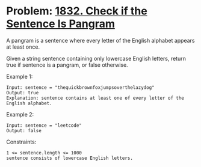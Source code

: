 # Problem: [1832. Check if the Sentence Is Pangram](https://leetcode.com/problems/check-if-the-sentence-is-pangram/)

A pangram is a sentence where every letter of the English alphabet appears at least once.

Given a string sentence containing only lowercase English letters, return true if sentence is a pangram, or false otherwise.

Example 1:
````
Input: sentence = "thequickbrownfoxjumpsoverthelazydog"
Output: true
Explanation: sentence contains at least one of every letter of the English alphabet.
````

Example 2:
````
Input: sentence = "leetcode"
Output: false
````

Constraints:
````
1 <= sentence.length <= 1000
sentence consists of lowercase English letters.
````